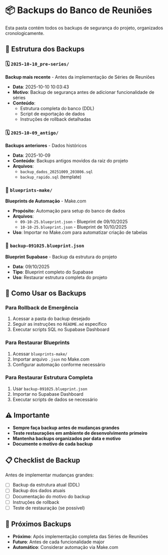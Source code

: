 # 📦 Backups do Banco de Reuniões

Esta pasta contém todos os backups de segurança do projeto, organizados cronologicamente.

## 📁 Estrutura dos Backups

### 🗓️ `2025-10-10_pre-series/`
**Backup mais recente** - Antes da implementação de Séries de Reuniões
- **Data**: 2025-10-10 10:03:43
- **Motivo**: Backup de segurança antes de adicionar funcionalidade de séries
- **Conteúdo**: 
  - Estrutura completa do banco (DDL)
  - Script de exportação de dados
  - Instruções de rollback detalhadas

### 🗓️ `2025-10-09_antigo/`
**Backups anteriores** - Dados históricos
- **Data**: 2025-10-09
- **Conteúdo**: Backups antigos movidos da raiz do projeto
- **Arquivos**: 
  - `backup_dados_20251009_203806.sql`
  - `backup_rapido.sql` (template)

### 🔧 `blueprints-make/`
**Blueprints de Automação** - Make.com
- **Propósito**: Automação para setup do banco de dados
- **Arquivos**:
  - `09-10-25.blueprint.json` - Blueprint de 09/10/2025
  - `10-10-25.blueprint.json` - Blueprint de 10/10/2025
- **Uso**: Importar no Make.com para automatizar criação de tabelas

### 📄 `backup-091025.blueprint.json`
**Blueprint Supabase** - Backup da estrutura do projeto
- **Data**: 09/10/2025
- **Tipo**: Blueprint completo do Supabase
- **Uso**: Restaurar estrutura completa do projeto

## 🔄 Como Usar os Backups

### Para Rollback de Emergência
1. Acessar a pasta do backup desejado
2. Seguir as instruções no `README.md` específico
3. Executar scripts SQL no Supabase Dashboard

### Para Restaurar Blueprints
1. Acessar `blueprints-make/`
2. Importar arquivo `.json` no Make.com
3. Configurar automação conforme necessário

### Para Restaurar Estrutura Completa
1. Usar `backup-091025.blueprint.json`
2. Importar no Supabase Dashboard
3. Executar scripts de dados se necessário

## ⚠️ Importante

- **Sempre faça backup antes de mudanças grandes**
- **Teste restaurações em ambiente de desenvolvimento primeiro**
- **Mantenha backups organizados por data e motivo**
- **Documente o motivo de cada backup**

## 📋 Checklist de Backup

Antes de implementar mudanças grandes:

- [ ] Backup da estrutura atual (DDL)
- [ ] Backup dos dados atuais
- [ ] Documentação do motivo do backup
- [ ] Instruções de rollback
- [ ] Teste de restauração (se possível)

## 🚀 Próximos Backups

- **Próximo**: Após implementação completa das Séries de Reuniões
- **Futuro**: Antes de cada funcionalidade major
- **Automático**: Considerar automação via Make.com
